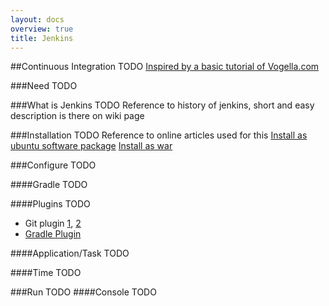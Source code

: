```yaml
---
layout: docs
overview: true
title: Jenkins
---
```


##Continuous Integration
TODO
[Inspired by a basic tutorial of Vogella.com](http://www.vogella.com/tutorials/Jenkins/article.html)

###Need
TODO

###What is Jenkins
TODO
Reference to history of jenkins, short and easy description is there on wiki page

###Installation
TODO
Reference to online articles used for this
[Install as ubuntu software package](https://wiki.jenkins-ci.org/display/JENKINS/Installing+Jenkins+on+Ubuntu)
[Install as war](http://www.vogella.com/tutorials/Jenkins/article.html)

###Configure
TODO

####Gradle
TODO

####Plugins
TODO

+ Git plugin [1](https://wiki.jenkins-ci.org/display/JENKINS/Git+Plugin), [2](http://www.vogella.com/tutorials/Jenkins/article.html)
+ [Gradle Plugin](http://www.vogella.com/tutorials/Jenkins/article.html)


####Application/Task
TODO

####Time 
TODO

###Run
TODO
####Console
TODO